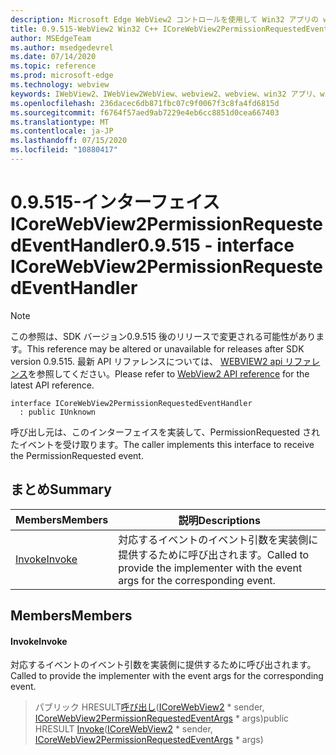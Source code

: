```yaml
---
description: Microsoft Edge WebView2 コントロールを使用して Win32 アプリの web コンテンツをホストする
title: 0.9.515-WebView2 Win32 C++ ICoreWebView2PermissionRequestedEventHandler
author: MSEdgeTeam
ms.author: msedgedevrel
ms.date: 07/14/2020
ms.topic: reference
ms.prod: microsoft-edge
ms.technology: webview
keywords: IWebView2、IWebView2WebView、webview2、webview、win32 アプリ、win32、edge、ICoreWebView2、ICoreWebView2Controller、browser control、edge html
ms.openlocfilehash: 236dacec6db871fbc07c9f0067f3c8fa4fd6815d
ms.sourcegitcommit: f6764f57aed9ab7229e4eb6cc8851d0cea667403
ms.translationtype: MT
ms.contentlocale: ja-JP
ms.lasthandoff: 07/15/2020
ms.locfileid: "10880417"
---
```

# <span data-ttu-id="3f9c9-104">0.9.515-インターフェイス ICoreWebView2PermissionRequestedEventHandler</span><span class="sxs-lookup"><span data-stu-id="3f9c9-104">0.9.515 - interface ICoreWebView2PermissionRequestedEventHandler</span></span> 

> [!NOTE]
> <span data-ttu-id="3f9c9-105">この参照は、SDK バージョン0.9.515 後のリリースで変更される可能性があります。</span><span class="sxs-lookup"><span data-stu-id="3f9c9-105">This reference may be altered or unavailable for releases after SDK version 0.9.515.</span></span> <span data-ttu-id="3f9c9-106">最新 API リファレンスについては、 [WEBVIEW2 api リファレンス](../../../webview2-api-reference.md)を参照してください。</span><span class="sxs-lookup"><span data-stu-id="3f9c9-106">Please refer to [WebView2 API reference](../../../webview2-api-reference.md) for the latest API reference.</span></span>

```
interface ICoreWebView2PermissionRequestedEventHandler
  : public IUnknown
```

<span data-ttu-id="3f9c9-107">呼び出し元は、このインターフェイスを実装して、PermissionRequested されたイベントを受け取ります。</span><span class="sxs-lookup"><span data-stu-id="3f9c9-107">The caller implements this interface to receive the PermissionRequested event.</span></span>

## <span data-ttu-id="3f9c9-108">まとめ</span><span class="sxs-lookup"><span data-stu-id="3f9c9-108">Summary</span></span>

 <span data-ttu-id="3f9c9-109">Members</span><span class="sxs-lookup"><span data-stu-id="3f9c9-109">Members</span></span>                        | <span data-ttu-id="3f9c9-110">説明</span><span class="sxs-lookup"><span data-stu-id="3f9c9-110">Descriptions</span></span>
--------------------------------|---------------------------------------------
[<span data-ttu-id="3f9c9-111">Invoke</span><span class="sxs-lookup"><span data-stu-id="3f9c9-111">Invoke</span></span>](#invoke) | <span data-ttu-id="3f9c9-112">対応するイベントのイベント引数を実装側に提供するために呼び出されます。</span><span class="sxs-lookup"><span data-stu-id="3f9c9-112">Called to provide the implementer with the event args for the corresponding event.</span></span>

## <span data-ttu-id="3f9c9-113">Members</span><span class="sxs-lookup"><span data-stu-id="3f9c9-113">Members</span></span>

#### <span data-ttu-id="3f9c9-114">Invoke</span><span class="sxs-lookup"><span data-stu-id="3f9c9-114">Invoke</span></span> 

<span data-ttu-id="3f9c9-115">対応するイベントのイベント引数を実装側に提供するために呼び出されます。</span><span class="sxs-lookup"><span data-stu-id="3f9c9-115">Called to provide the implementer with the event args for the corresponding event.</span></span>

> <span data-ttu-id="3f9c9-116">パブリック HRESULT[呼び出し](#invoke)([ICoreWebView2](icorewebview2.md) \* sender, [ICoreWebView2PermissionRequestedEventArgs](icorewebview2permissionrequestedeventargs.md) \* args)</span><span class="sxs-lookup"><span data-stu-id="3f9c9-116">public HRESULT [Invoke](#invoke)([ICoreWebView2](icorewebview2.md) \* sender, [ICoreWebView2PermissionRequestedEventArgs](icorewebview2permissionrequestedeventargs.md) \* args)</span></span>

